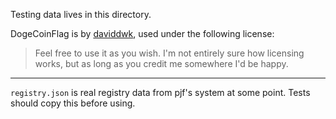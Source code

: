 Testing data lives in this directory.

DogeCoinFlag is by [daviddwk](https://www.reddit.com/r/dogecoin/comments/1tdlgg/i_made_a_more_accurate_dogecoin_and_a_ksp_flag/), used under the following license:

> Feel free to use it as you wish. I'm not entirely sure how licensing works, but as long as you credit me somewhere I'd be happy.

---

`registry.json` is real registry data from pjf's system at some point. Tests should copy this before using.

